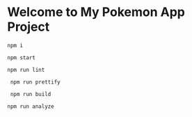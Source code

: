 # Welcome to My Pokemon App Project

```
npm i
```

```
npm start
```

```
npm run lint
```

```
 npm run prettify
 ```
 
 ```
  npm run build
  ```
  
  ```
  npm run analyze
  ```
